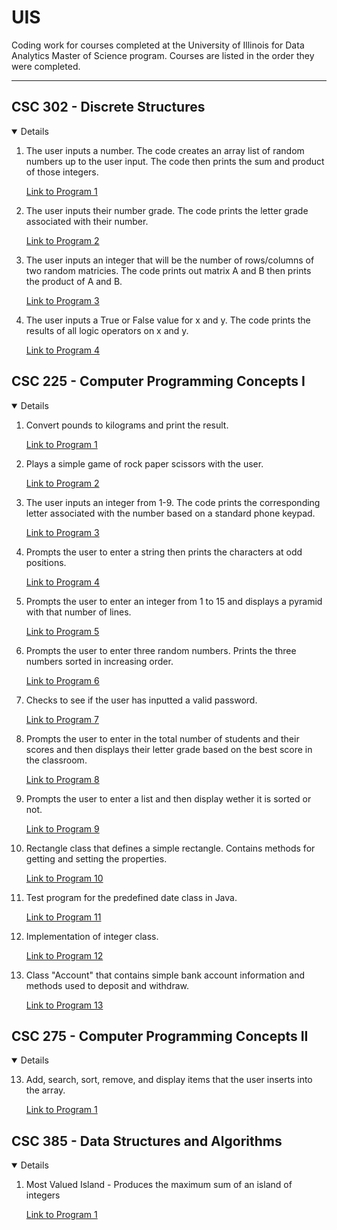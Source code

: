# UIS
Coding work for courses completed at the University of Illinois for Data Analytics Master of Science program. Courses are listed in the order they were completed.

---

## CSC 302 - Discrete Structures

<details open>

1. The user inputs a number. The code creates an array list of random numbers up to the user input. The code then prints the sum and product of those integers.

    [Link to Program 1](https://github.com/carissa406/Discrete-Structures/blob/master/Discrete%20Structures/HICKS%20Program%201.java)

2. The user inputs their number grade. The code prints the letter grade associated with their number.

    [Link to Program 2](https://github.com/carissa406/Discrete-Structures/blob/master/Discrete%20Structures/HICKS%20Program%202.java)

3. The user inputs an integer that will be the number of rows/columns of two random matricies. The code prints out matrix A and B then prints the product of A and B.

    [Link to Program 3](https://github.com/carissa406/Discrete-Structures/blob/master/Discrete%20Structures/HICKS%20Program%203.java)

4. The user inputs a True or False value for x and y. The code prints the results of all logic operators on x and y.

    [Link to Program 4](https://github.com/carissa406/Discrete-Structures/blob/master/Discrete%20Structures/HICKS%20extra%20credit%20.java)

</details>


## CSC 225 - Computer Programming Concepts I
<details open>

1. Convert pounds to kilograms and print the result.

    [Link to Program 1](https://github.com/carissa406/Java-1/blob/master/Conversion.java)

2. Plays a simple game of rock paper scissors with the user.

    [Link to Program 2](https://github.com/carissa406/Java-1/blob/master/Game.java)

3. The user inputs an integer from 1-9. The code prints the corresponding letter associated with the number based on a standard phone keypad.
    
    [Link to Program 3](https://github.com/carissa406/Java-1/blob/master/Phone.java)

4. Prompts the user to enter a string then prints the characters at odd positions.

    [Link to Program 4](https://github.com/carissa406/Java-1/blob/master/Odd.java)

5. Prompts the user to enter an integer from 1 to 15 and displays a pyramid with that number of lines.

    [Link to Program 5](https://github.com/carissa406/Java-1/blob/master/Pyramid.java)

6. Prompts the user to enter three random numbers. Prints the three numbers sorted in increasing order.

    [Link to Program 6](https://github.com/carissa406/Java-1/blob/master/Sort.java)

7. Checks to see if the user has inputted a valid password.

    [Link to Program 7](https://github.com/carissa406/Java-1/blob/master/Password.java)

8. Prompts the user to enter in the total number of students and their scores and then displays their letter grade based on the best score in the classroom.

    [Link to Program 8](https://github.com/carissa406/Java-1/blob/master/Grades.java)

9. Prompts the user to enter a list and then display wether it is sorted or not.

    [Link to Program 9](https://github.com/carissa406/Java-1/blob/master/Sorting.java0)

10. Rectangle class that defines a simple rectangle. Contains methods for getting and setting the properties.

    [Link to Program 10](https://github.com/carissa406/Java-1/blob/master/SimpleRectangleTest.java)

11. Test program for the predefined date class in Java.

    [Link to Program 11](https://github.com/carissa406/Java-1/blob/master/DateTest.java)

12. Implementation of integer class.

    [Link to Program 12](https://github.com/carissa406/Java-1/blob/master/MyInteger.java)

13. Class "Account" that contains simple bank account information and methods used to deposit and withdraw.

    [Link to Program 13](https://github.com/carissa406/Java-1/blob/master/Account.java)

</details>

## CSC 275 - Computer Programming Concepts II

<details open>

13. Add, search, sort, remove, and display items that the user inserts into the array.

    [Link to Program 1](https://github.com/carissa406/Java-2/blob/master/Assignment01Driver.java)

</details>

## CSC 385 - Data Structures and Algorithms

<details open>

1. Most Valued Island - Produces the maximum sum of an island of integers

      [Link to Program 1](https://github.com/carissa406/CSC385/blob/main/Islands.java)

</details>
